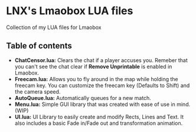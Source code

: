 # LNX's Lmaobox LUA files
Collection of my LUA files for Lmaobox

## Table of contents
- **ChatCensor.lua:** Clears the chat if a player accuses you. Remeber that you can't see the chat clear if **Remove Unprintable** is enabled in Lmaobox.
- **Freecam.lua:** Allows you to fly around in the map while holding the freecam key. You can customize the freecam key (Defaults to Shift) and the camera speed.
- **AutoQueue.lua:** Automatically queues for a new match.
- **Menu.lua:** Simple GUI library that was created with ease of use in mind. (WIP)
- **UI.lua:** UI Library to easily create and modify Rects, Lines and Text. It also includes a basic Fade in/Fade out and transformation animation.
